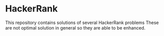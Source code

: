 # HackerRank
This repository contains solutions of several HackerRank problems
These are not optimal solution in general so they are able to be enhanced.
